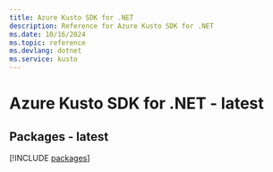 ```yaml
---
title: Azure Kusto SDK for .NET
description: Reference for Azure Kusto SDK for .NET
ms.date: 10/16/2024
ms.topic: reference
ms.devlang: dotnet
ms.service: kusto
---
```

# Azure Kusto SDK for .NET - latest
## Packages - latest
[!INCLUDE [packages](kusto-index.md)]